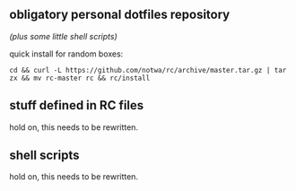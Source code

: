 ## obligatory personal dotfiles repository

_(plus some little shell scripts)_

quick install for random boxes:

```
cd && curl -L https://github.com/notwa/rc/archive/master.tar.gz | tar zx && mv rc-master rc && rc/install
```

## stuff defined in RC files

hold on, this needs to be rewritten.

## shell scripts

hold on, this needs to be rewritten.
